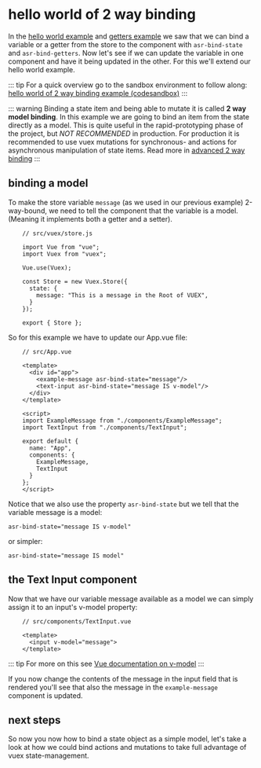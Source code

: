 # hello world of 2 way binding

In the [hello world example](./hello-world-example.html) and [getters example](./getters-example.html) we saw that we can bind a variable or a getter from the store to the component with `asr-bind-state` and `asr-bind-getters`. Now let's see if we can update the variable in one component and have it being updated in the other. For this we'll extend our hello world example.

::: tip
For a quick overview go to the sandbox environment to follow along:
[hello world of 2 way binding example (codesandbox)](https://codesandbox.io/s/manual-getters-example-kfww7)
:::

::: warning
Binding a state item and being able to mutate it is called **2 way model binding**. In this example we are going to bind an item from the state directly as a model. This is quite useful in the rapid-prototyping phase of the project, but *NOT RECOMMENDED* in production. For production it is recommended to use vuex mutations for synchronous- and actions for asynchronous manipulation of state items. Read more in [advanced 2 way binding](./advanced-2-way-binding.html)
:::

## binding a model

To make the store variable `message` (as we used in our previous example) 2-way-bound, we need to tell the component that the variable is a model. (Meaning it implements both a getter and a setter).

```js{10}
    // src/vuex/store.js
    
    import Vue from "vue";
    import Vuex from "vuex";
    
    Vue.use(Vuex);
    
    const Store = new Vuex.Store({
      state: {
        message: "This is a message in the Root of VUEX",
      }
    });
    
    export { Store };
```

So for this example we have to update our App.vue file:
```vue{6}
    // src/App.vue
    
    <template>
      <div id="app">
        <example-message asr-bind-state="message"/>
        <text-input asr-bind-state="message IS v-model"/>
      </div>
    </template>
    
    <script>
    import ExampleMessage from "./components/ExampleMessage";
    import TextInput from "./components/TextInput";
    
    export default {
      name: "App",
      components: {
        ExampleMessage,
    	TextInput
      }
    };
    </script>
```
Notice that we also use the property `asr-bind-state` but we tell that the variable message is a model: 

`asr-bind-state="message IS v-model"` 

or simpler:

`asr-bind-state="message IS model"`

## the Text Input component

Now that we have our variable message available as a model we can simply assign it to an input's v-model property:


```vue{4}
    // src/components/TextInput.vue
    
    <template>
      <input v-model="message">
    </template>
```
::: tip
For more on this see [Vue documentation on v-model](https://vuejs.org/v2/guide/forms.html?) 
::: 

If you now change the contents of the message in the input field that is rendered you'll see that also the message in the `example-message` component is updated.

## next steps

So now you now how to bind a state object as a simple model, let's take a look at how we could bind actions and mutations to take full advantage of vuex state-management. 